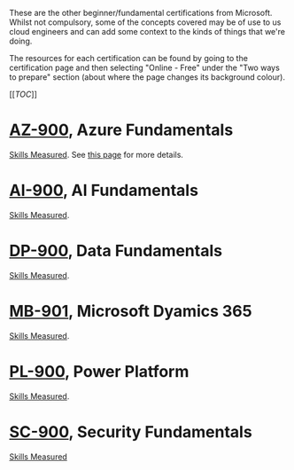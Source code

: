These are the other beginner/fundamental certifications from Microsoft. Whilst not compulsory, some of the concepts covered may be of use to us cloud engineers and can add some context to the kinds of things that we're doing.

The resources for each certification can be found by going to the certification page and then selecting "Online - Free" under the "Two ways to prepare" section (about where the page changes its background colour).

[[_TOC_]]

# [AZ-900](https://docs.microsoft.com/en-gb/learn/certifications/azure-fundamentals/), Azure Fundamentals
[Skills Measured](https://query.prod.cms.rt.microsoft.com/cms/api/am/binary/RE3WzVA).
See [this page](/ce02-wiki/AZ%2D900-Certification) for more details.

# [AI-900](https://docs.microsoft.com/en-gb/learn/certifications/azure-ai-fundamentals/), AI Fundamentals
[Skills Measured](https://query.prod.cms.rt.microsoft.com/cms/api/am/binary/RE4wAEF).

# [DP-900](https://docs.microsoft.com/en-gb/learn/certifications/azure-data-fundamentals/), Data Fundamentals
[Skills Measured](https://query.prod.cms.rt.microsoft.com/cms/api/am/binary/RE4wqeZ).

# [MB-901](https://docs.microsoft.com/en-gb/learn/certifications/d365-fundamentals/), Microsoft Dyamics 365
[Skills Measured](https://query.prod.cms.rt.microsoft.com/cms/api/am/binary/RE3VUj0).

# [PL-900](https://docs.microsoft.com/en-gb/learn/certifications/power-platform-fundamentals/), Power Platform
[Skills Measured](https://query.prod.cms.rt.microsoft.com/cms/api/am/binary/RE43KLw).

# [SC-900](https://docs.microsoft.com/en-gb/learn/certifications/security-compliance-and-identity-fundamentals/), Security Fundamentals
[Skills Measured](https://query.prod.cms.rt.microsoft.com/cms/api/am/binary/RE4Myp7)
